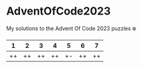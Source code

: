 # AdventOfCode2023

My solutions to the Advent Of Code 2023 puzzles ❄️

| 1 | 2 | 3 | 4 | 5 | 6 | 7 |
| :---: | :---: | :---: | :---: | :---: | :---: | :---: |
| ++ | ++ | ++ | ++ | +- | ++ | ++ |
